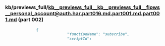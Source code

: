 ### kb/previews_full/kb__previews_full__kb__previews_full__flows__personal_account@auth.har.part016.md.part001.md.part001.md (part 002)

```md
              {
                            "functionName": "subscribe",
                            "scriptId": 
```

```
